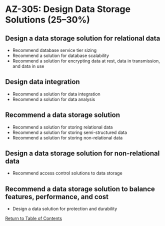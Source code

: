 # AZ-305: Design Data Storage Solutions (25–30%)

## Design a data storage solution for relational data
- Recommend database service tier sizing
- Recommend a solution for database scalability
- Recommend a solution for encrypting data at rest, data in transmission, and data in use 

## Design data integration
- Recommend a solution for data integration
- Recommend a solution for data analysis

## Recommend a data storage solution
- Recommend a solution for storing relational data
- Recommend a solution for storing semi-structured data
- Recommend a solution for storing non-relational data

## Design a data storage solution for non-relational data
- Recommend access control solutions to data storage

## Recommend a data storage solution to balance features, performance, and cost
- Design a data solution for protection and durability

[Return to Table of Contents](README.md)